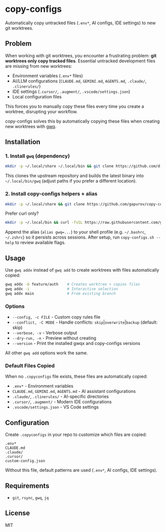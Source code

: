 # copy-configs

Automatically copy untracked files (`.env*`, AI configs, IDE settings) to new git worktrees.

## Problem

When working with git worktrees, you encounter a frustrating problem: **git worktrees only copy tracked files**. Essential untracked development files are missing from new worktrees:

- Environment variables (`.env*` files)
- AI/LLM configurations (`CLAUDE.md`, `GEMINI.md`, `AGENTS.md`, `.claude/`, `.clinerules/`)
- IDE settings (`.cursor/`, `.augment/`, `.vscode/settings.json`)
- Local configuration files

This forces you to manually copy these files every time you create a worktree, disrupting your workflow.

copy-configs solves this by automatically copying these files when creating new worktrees with [gwq](https://github.com/d-kuro/gwq).

## Installation

### 1. Install `gwq` (dependency)

```bash
mkdir -p ~/.local/share ~/.local/bin && git clone https://github.com/d-kuro/gwq.git ~/.local/share/gwq && (cd ~/.local/share/gwq && go build -o ~/.local/bin/gwq ./cmd/gwq)
```

This clones the upstream repository and builds the latest binary into `~/.local/bin/gwq` (adjust paths if you prefer a different location).

### 2. Install copy-configs helpers + alias

```bash
mkdir -p ~/.local/share && git clone https://github.com/gapurov/copy-configs.git ~/.local/share/copy-configs && alias gwq=~/.local/share/copy-configs/gwqx
```

Prefer curl only?

```bash
mkdir -p ~/.local/bin && curl -fsSL https://raw.githubusercontent.com/gapurov/copy-configs/main/gwqx -o ~/.local/bin/gwqx && curl -fsSL https://raw.githubusercontent.com/gapurov/copy-configs/main/copy-configs.sh -o ~/.local/bin/copy-configs.sh && chmod +x ~/.local/bin/gwqx ~/.local/bin/copy-configs.sh && alias gwq=~/.local/bin/gwqx
```

Append the alias (`alias gwq=...`) to your shell profile (e.g. `~/.bashrc`, `~/.zshrc`) so it persists across sessions. After setup, run `copy-configs.sh --help` to review available flags.

## Usage

Use `gwq addx` instead of `gwq add` to create worktrees with files automatically copied:

```bash
gwq addx -b feature/auth    # Creates worktree + copies files
gwq addx -i                 # Interactive selection
gwq addx main               # From existing branch
```

### Options

- `--config, -c FILE` - Custom copy rules file
- `--conflict, -C MODE` - Handle conflicts: `skip`|`overwrite`|`backup` (default: skip)
- `--verbose, -v` - Verbose output
- `--dry-run, -n` - Preview without creating
- `--version` - Print the installed gwqx and copy-configs versions

All other `gwq add` options work the same.

### Default Files Copied

When no `.copyconfigs` file exists, these files are automatically copied:

- `.env*` - Environment variables
- `CLAUDE.md`, `GEMINI.md`, `AGENTS.md` - AI assistant configurations
- `.claude/`, `.clinerules/` - AI-specific directories
- `.cursor/`, `.augment/` - Modern IDE configurations
- `.vscode/settings.json` - VS Code settings

## Configuration

Create `.copyconfigs` in your repo to customize which files are copied:

```
.env*
CLAUDE.md
.claude/
.cursor/
custom-config.json
```

Without this file, default patterns are used (`.env*`, AI configs, IDE settings).

## Requirements

- `git`, `rsync`, `gwq`, `jq`

## License

MIT
